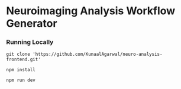 # Neuroimaging Analysis Workflow Generator

### Running Locally
``git clone 'https://github.com/KunaalAgarwal/neuro-analysis-frontend.git'``

``npm install``

``npm run dev``


